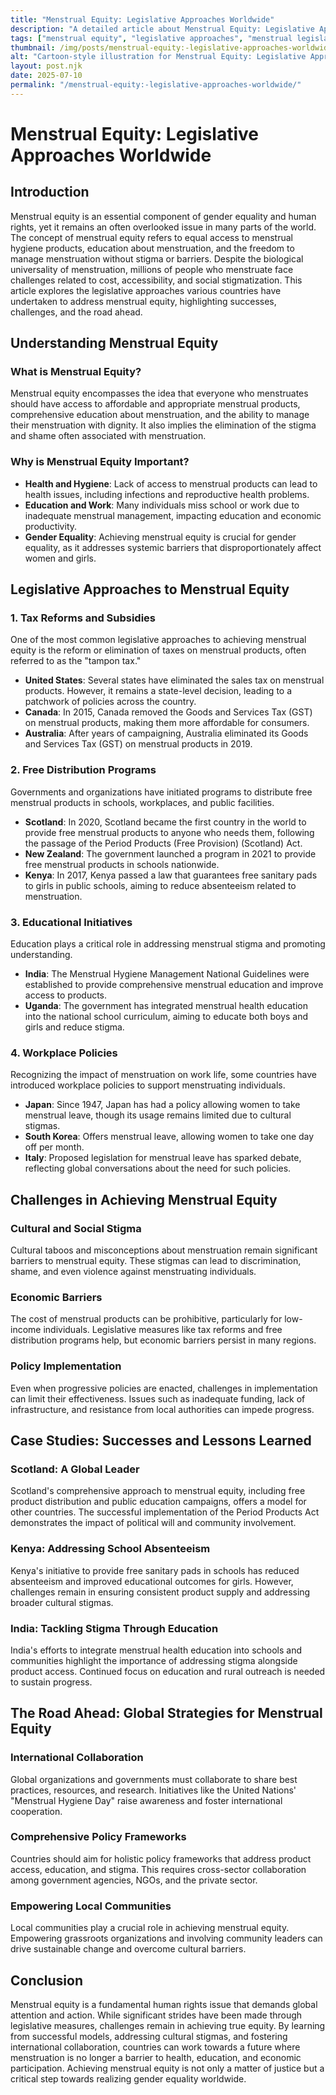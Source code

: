 ```yaml
---
title: "Menstrual Equity: Legislative Approaches Worldwide"
description: "A detailed article about Menstrual Equity: Legislative Approaches Worldwide."
tags: ["menstrual equity", "legislative approaches", "menstrual legislation worldwide", "period poverty solutions", "global menstrual policies"]
thumbnail: /img/posts/menstrual-equity:-legislative-approaches-worldwide.webp
alt: "Cartoon-style illustration for Menstrual Equity: Legislative Approaches Worldwide"
layout: post.njk
date: 2025-07-10
permalink: "/menstrual-equity:-legislative-approaches-worldwide/"
---
```


# Menstrual Equity: Legislative Approaches Worldwide

## Introduction

Menstrual equity is an essential component of gender equality and human rights, yet it remains an often overlooked issue in many parts of the world. The concept of menstrual equity refers to equal access to menstrual hygiene products, education about menstruation, and the freedom to manage menstruation without stigma or barriers. Despite the biological universality of menstruation, millions of people who menstruate face challenges related to cost, accessibility, and social stigmatization. This article explores the legislative approaches various countries have undertaken to address menstrual equity, highlighting successes, challenges, and the road ahead.

## Understanding Menstrual Equity

### What is Menstrual Equity?

Menstrual equity encompasses the idea that everyone who menstruates should have access to affordable and appropriate menstrual products, comprehensive education about menstruation, and the ability to manage their menstruation with dignity. It also implies the elimination of the stigma and shame often associated with menstruation.

### Why is Menstrual Equity Important?

- **Health and Hygiene**: Lack of access to menstrual products can lead to health issues, including infections and reproductive health problems.
- **Education and Work**: Many individuals miss school or work due to inadequate menstrual management, impacting education and economic productivity.
- **Gender Equality**: Achieving menstrual equity is crucial for gender equality, as it addresses systemic barriers that disproportionately affect women and girls.

## Legislative Approaches to Menstrual Equity

### 1. Tax Reforms and Subsidies

One of the most common legislative approaches to achieving menstrual equity is the reform or elimination of taxes on menstrual products, often referred to as the "tampon tax."

- **United States**: Several states have eliminated the sales tax on menstrual products. However, it remains a state-level decision, leading to a patchwork of policies across the country.
- **Canada**: In 2015, Canada removed the Goods and Services Tax (GST) on menstrual products, making them more affordable for consumers.
- **Australia**: After years of campaigning, Australia eliminated its Goods and Services Tax (GST) on menstrual products in 2019.

### 2. Free Distribution Programs

Governments and organizations have initiated programs to distribute free menstrual products in schools, workplaces, and public facilities.

- **Scotland**: In 2020, Scotland became the first country in the world to provide free menstrual products to anyone who needs them, following the passage of the Period Products (Free Provision) (Scotland) Act.
- **New Zealand**: The government launched a program in 2021 to provide free menstrual products in schools nationwide.
- **Kenya**: In 2017, Kenya passed a law that guarantees free sanitary pads to girls in public schools, aiming to reduce absenteeism related to menstruation.

### 3. Educational Initiatives

Education plays a critical role in addressing menstrual stigma and promoting understanding.

- **India**: The Menstrual Hygiene Management National Guidelines were established to provide comprehensive menstrual education and improve access to products.
- **Uganda**: The government has integrated menstrual health education into the national school curriculum, aiming to educate both boys and girls and reduce stigma.

### 4. Workplace Policies

Recognizing the impact of menstruation on work life, some countries have introduced workplace policies to support menstruating individuals.

- **Japan**: Since 1947, Japan has had a policy allowing women to take menstrual leave, though its usage remains limited due to cultural stigmas.
- **South Korea**: Offers menstrual leave, allowing women to take one day off per month.
- **Italy**: Proposed legislation for menstrual leave has sparked debate, reflecting global conversations about the need for such policies.

## Challenges in Achieving Menstrual Equity

### Cultural and Social Stigma

Cultural taboos and misconceptions about menstruation remain significant barriers to menstrual equity. These stigmas can lead to discrimination, shame, and even violence against menstruating individuals.

### Economic Barriers

The cost of menstrual products can be prohibitive, particularly for low-income individuals. Legislative measures like tax reforms and free distribution programs help, but economic barriers persist in many regions.

### Policy Implementation

Even when progressive policies are enacted, challenges in implementation can limit their effectiveness. Issues such as inadequate funding, lack of infrastructure, and resistance from local authorities can impede progress.

## Case Studies: Successes and Lessons Learned

### Scotland: A Global Leader

Scotland's comprehensive approach to menstrual equity, including free product distribution and public education campaigns, offers a model for other countries. The successful implementation of the Period Products Act demonstrates the impact of political will and community involvement.

### Kenya: Addressing School Absenteeism

Kenya's initiative to provide free sanitary pads in schools has reduced absenteeism and improved educational outcomes for girls. However, challenges remain in ensuring consistent product supply and addressing broader cultural stigmas.

### India: Tackling Stigma Through Education

India's efforts to integrate menstrual health education into schools and communities highlight the importance of addressing stigma alongside product access. Continued focus on education and rural outreach is needed to sustain progress.

## The Road Ahead: Global Strategies for Menstrual Equity

### International Collaboration

Global organizations and governments must collaborate to share best practices, resources, and research. Initiatives like the United Nations' "Menstrual Hygiene Day" raise awareness and foster international cooperation.

### Comprehensive Policy Frameworks

Countries should aim for holistic policy frameworks that address product access, education, and stigma. This requires cross-sector collaboration among government agencies, NGOs, and the private sector.

### Empowering Local Communities

Local communities play a crucial role in achieving menstrual equity. Empowering grassroots organizations and involving community leaders can drive sustainable change and overcome cultural barriers.

## Conclusion

Menstrual equity is a fundamental human rights issue that demands global attention and action. While significant strides have been made through legislative measures, challenges remain in achieving true equity. By learning from successful models, addressing cultural stigmas, and fostering international collaboration, countries can work towards a future where menstruation is no longer a barrier to health, education, and economic participation. Achieving menstrual equity is not only a matter of justice but a critical step towards realizing gender equality worldwide.